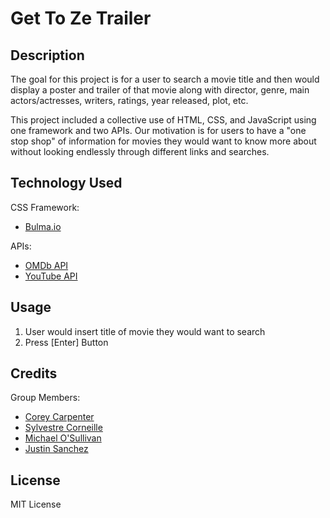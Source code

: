 # Get To Ze Trailer

## Description
The goal for this project is for a user to search a movie title and then would display a poster and trailer of that movie along with director, genre, main actors/actresses, writers, ratings, year released, plot, etc. 

This project included a collective use of HTML, CSS, and JavaScript using one framework and two APIs. Our motivation is for users to have a "one stop shop" of information for movies they would want to know more about without looking endlessly through different links and searches. 

## Technology Used
CSS Framework: 
- [Bulma.io](https://bulma.io/documentation/)

APIs:
- [OMDb API](https://www.omdbapi.com/)
- [YouTube API](https://developers.google.com/youtube)

## Usage
1. User would insert title of movie they would want to search
2. Press [Enter] Button


## Credits
Group Members:
- [Corey Carpenter](https://github.com/Corey-Carpenter)
- [Sylvestre Corneille](https://github.com/Sccorneille100)
- [Michael O'Sullivan](https://github.com/michaelhallosullivan)
- [Justin Sanchez](https://github.com/JustinSanchez12)


## License
MIT License